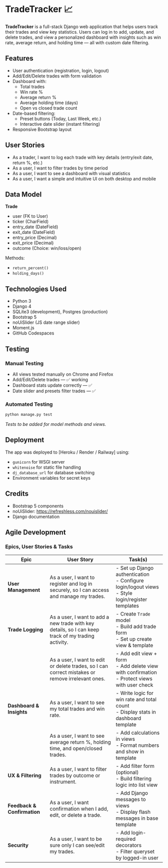 # TradeTracker 📈

**TradeTracker** is a full-stack Django web application that helps users track their trades and view key statistics. Users can log in to add, update, and delete trades, and view a personalized dashboard with insights such as win rate, average return, and holding time — all with custom date filtering.

## Features

- User authentication (registration, login, logout)
- Add/Edit/Delete trades with form validation
- Dashboard with:
  - Total trades
  - Win rate %
  - Average return %
  - Average holding time (days)
  - Open vs closed trade count
- Date-based filtering:
  - Preset buttons (Today, Last Week, etc.)
  - Interactive date slider (instant filtering)
- Responsive Bootstrap layout

## User Stories

- As a trader, I want to log each trade with key details (entry/exit date, return %, etc.)
- As a user, I want to filter trades by time period
- As a user, I want to see a dashboard with visual statistics
- As a user, I want a simple and intuitive UI on both desktop and mobile

## Data Model

**Trade**
- user (FK to User)
- ticker (CharField)
- entry_date (DateField)
- exit_date (DateField)
- entry_price (Decimal)
- exit_price (Decimal)
- outcome (Choice: win/loss/open)

Methods:
- `return_percent()`
- `holding_days()`

## Technologies Used

- Python 3
- Django 4
- SQLite3 (development), Postgres (production)
- Bootstrap 5
- noUiSlider (JS date range slider)
- Moment.js
- GitHub Codespaces

## Testing

### Manual Testing
- All views tested manually on Chrome and Firefox
- Add/Edit/Delete trades — ✅ working
- Dashboard stats update correctly — ✅
- Date slider and presets filter trades — ✅

### Automated Testing
```bash
python manage.py test
```
*Tests to be added for model methods and views.*

## Deployment

The app was deployed to [Heroku / Render / Railway] using:

- `gunicorn` for WSGI server
- `whitenoise` for static file handling
- `dj_database_url` for database switching
- Environment variables for secret keys

## Credits

- Bootstrap 5 components
- noUiSlider: https://refreshless.com/nouislider/
- Django documentation


## Agile Development

### Epics, User Stories & Tasks

| Epic | User Story | Task(s) |
|------|------------|---------|
| **User Management** | As a user, I want to register and log in securely, so I can access and manage my trades. | - Set up Django authentication<br>- Configure login/logout views<br>- Style login/register templates |
| **Trade Logging** | As a user, I want to add a new trade with key details, so I can keep track of my trading activity. | - Create `Trade` model<br>- Build add trade form<br>- Set up create view & template |
| | As a user, I want to edit or delete trades, so I can correct mistakes or remove irrelevant ones. | - Add edit view + form<br>- Add delete view with confirmation<br>- Protect views with user check |
| **Dashboard & Insights** | As a user, I want to see my total trades and win rate. | - Write logic for win rate and total count<br>- Display stats in dashboard template |
| | As a user, I want to see average return %, holding time, and open/closed trades. | - Add calculations in views<br>- Format numbers and show in template |
| **UX & Filtering** | As a user, I want to filter trades by outcome or instrument. | - Add filter form (optional)<br>- Build filtering logic into list view |
| **Feedback & Confirmation** | As a user, I want confirmation when I add, edit, or delete a trade. | - Add Django messages to views<br>- Display flash messages in base template |
| **Security** | As a user, I want to be sure only I can see/edit my trades. | - Add login-required decorators<br>- Filter queryset by logged-in user |

